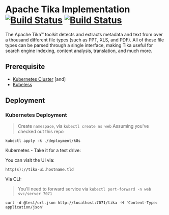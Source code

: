 # Apache Tika Implementation [![Build Status](https://github.com/saidsef/faas-convert-to-text/actions/workflows/docker.yml/badge.svg)](#deployment) [![Build Status](https://github.com/saidsef/faas-convert-to-text/actions/workflows/tagging.yml/badge.svg)](#deployment)

The Apache Tika™ toolkit detects and extracts metadata and text from over a thousand different file types (such as PPT, XLS, and PDF). All of these file types can be parsed through a single interface, making Tika useful for search engine indexing, content analysis, translation, and much more.

## Prerequisite

- [Kubernetes Cluster](https://kubernetes.io/docs/tutorials/) [and]
- [Kubeless](https://kubeless.io/)

## Deployment

### Kubernetes Deployment

> Create `namespace`, via `kubectl create ns web`
> Assuming you've checked out this repo

```shell
kubectl apply -k ./deployment/k8s
```

Kubernetes - Take it for a test drive:

You can visit the UI via:

```shell
http(s)://tika-ui.hostname.tld
```

Via CLI:

> You'll need to forward service via `kubectl port-forward -n web svc/server 7071`

```shell
curl -d @test/url.json http://localhost:7071/tika -H 'Content-Type: application/json'
```

